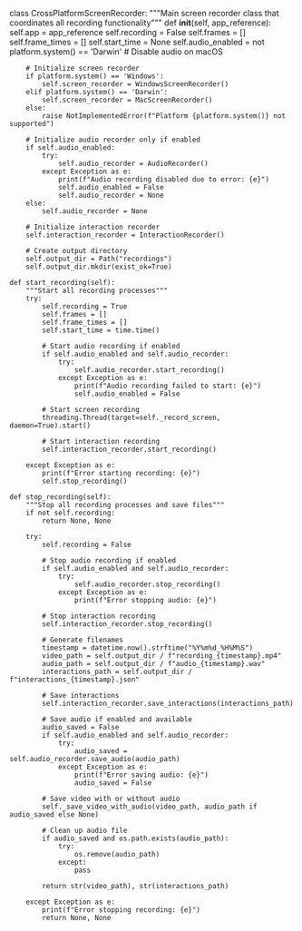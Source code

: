 class CrossPlatformScreenRecorder:
    """Main screen recorder class that coordinates all recording functionality"""
    def __init__(self, app_reference):
        self.app = app_reference
        self.recording = False
        self.frames = []
        self.frame_times = []
        self.start_time = None
        self.audio_enabled = not platform.system() == 'Darwin'  # Disable audio on macOS
        
        # Initialize screen recorder
        if platform.system() == 'Windows':
            self.screen_recorder = WindowsScreenRecorder()
        elif platform.system() == 'Darwin':
            self.screen_recorder = MacScreenRecorder()
        else:
            raise NotImplementedError(f"Platform {platform.system()} not supported")
            
        # Initialize audio recorder only if enabled
        if self.audio_enabled:
            try:
                self.audio_recorder = AudioRecorder()
            except Exception as e:
                print(f"Audio recording disabled due to error: {e}")
                self.audio_enabled = False
                self.audio_recorder = None
        else:
            self.audio_recorder = None
            
        # Initialize interaction recorder
        self.interaction_recorder = InteractionRecorder()
        
        # Create output directory
        self.output_dir = Path("recordings")
        self.output_dir.mkdir(exist_ok=True)

    def start_recording(self):
        """Start all recording processes"""
        try:
            self.recording = True
            self.frames = []
            self.frame_times = []
            self.start_time = time.time()
            
            # Start audio recording if enabled
            if self.audio_enabled and self.audio_recorder:
                try:
                    self.audio_recorder.start_recording()
                except Exception as e:
                    print(f"Audio recording failed to start: {e}")
                    self.audio_enabled = False
            
            # Start screen recording
            threading.Thread(target=self._record_screen, daemon=True).start()
            
            # Start interaction recording
            self.interaction_recorder.start_recording()
            
        except Exception as e:
            print(f"Error starting recording: {e}")
            self.stop_recording()

    def stop_recording(self):
        """Stop all recording processes and save files"""
        if not self.recording:
            return None, None
            
        try:
            self.recording = False
            
            # Stop audio recording if enabled
            if self.audio_enabled and self.audio_recorder:
                try:
                    self.audio_recorder.stop_recording()
                except Exception as e:
                    print(f"Error stopping audio: {e}")
            
            # Stop interaction recording
            self.interaction_recorder.stop_recording()
            
            # Generate filenames
            timestamp = datetime.now().strftime("%Y%m%d_%H%M%S")
            video_path = self.output_dir / f"recording_{timestamp}.mp4"
            audio_path = self.output_dir / f"audio_{timestamp}.wav"
            interactions_path = self.output_dir / f"interactions_{timestamp}.json"
            
            # Save interactions
            self.interaction_recorder.save_interactions(interactions_path)
            
            # Save audio if enabled and available
            audio_saved = False
            if self.audio_enabled and self.audio_recorder:
                try:
                    audio_saved = self.audio_recorder.save_audio(audio_path)
                except Exception as e:
                    print(f"Error saving audio: {e}")
                    audio_saved = False
            
            # Save video with or without audio
            self._save_video_with_audio(video_path, audio_path if audio_saved else None)
            
            # Clean up audio file
            if audio_saved and os.path.exists(audio_path):
                try:
                    os.remove(audio_path)
                except:
                    pass
            
            return str(video_path), str(interactions_path)
            
        except Exception as e:
            print(f"Error stopping recording: {e}")
            return None, None
